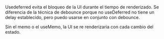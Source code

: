 Usedeferred evita el bloqueo de la UI durante el tiempo de renderizado. Se diferencia de la técnica de debounce porque no useDeferred no tiene un delay establecido, pero puedo usarse en conjunto con debounce.

Sin el memo o el useMemo, la UI se re renderizaria con cada cambio del estado.